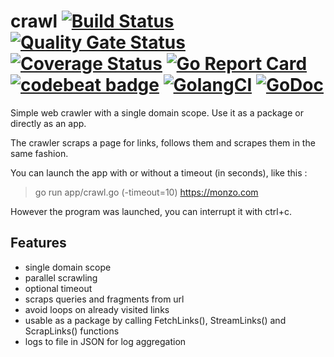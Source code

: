 # crawl [![Build Status](https://travis-ci.com/bytemare/crawl.svg?branch=master)](https://travis-ci.com/bytemare/crawl) [![Quality Gate Status](https://sonarcloud.io/api/project_badges/measure?project=bytemare_crawl&metric=alert_status)](https://sonarcloud.io/dashboard?id=bytemare_crawl) [![Coverage Status](https://coveralls.io/repos/github/bytemare/crawl/badge.svg?branch=master)](https://coveralls.io/github/bytemare/crawl?branch=master) [![Go Report Card](https://goreportcard.com/badge/github.com/bytemare/crawl)](https://goreportcard.com/report/github.com/bytemare/crawl) [![codebeat badge](https://codebeat.co/badges/db89a587-9d35-49ef-96b1-d62b9cd1775b)](https://codebeat.co/projects/github-com-bytemare-crawl-dev) [![GolangCI](https://golangci.com/badges/github.com/bytemare/crawl.svg)](https://golangci.com/r/github.com/bytemare/crawl) [![GoDoc](https://godoc.org/github.com/bytemare/crawl?status.svg)](https://godoc.org/github.com/bytemare/crawl)
Simple web crawler with a single domain scope. Use it as a package or directly as an app.

The crawler scraps a page for links, follows them and scrapes them in the same fashion. 

You can launch the app with or without a timeout (in seconds), like this :

> go run app/crawl.go (-timeout=10) https://monzo.com

However the program was launched, you can interrupt it with ctrl+c.

## Features

- single domain scope
- parallel scrawling
- optional timeout
- scraps queries and fragments from url
- avoid loops on already visited links
- usable as a package by calling FetchLinks(), StreamLinks() and ScrapLinks() functions
- logs to file in JSON for log aggregation
